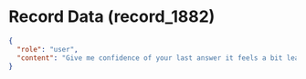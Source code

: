 # Record Data (record_1882)

```json
{
  "role": "user",
  "content": "Give me confidence of your last answer it feels a bit lead by my wording and you seem to ahve just agreed and said what will make me feel better"
}
```
